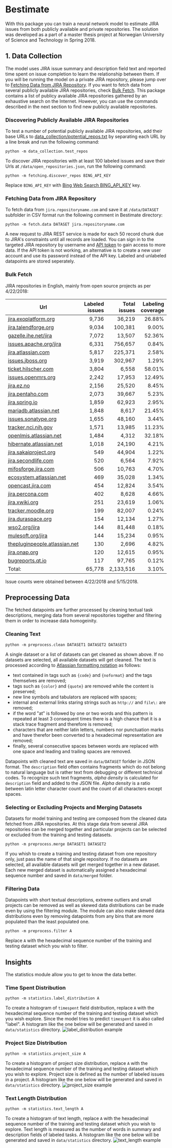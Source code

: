 # Bestimate
With this package you can train a neural network model to estimate JIRA issues from both publicly available and private repositories. The solution was developed as a part of a master thesis project at Norwegian University of Science and Technology in Spring 2018.

## 1. Data Collection
The model uses JIRA issue summary and description field text and reported time spent on issue completion to learn the relationship between them. If you will be running the model on a private JIRA repository, please jump over to [Fetching Data from JIRA Repository](#fetching-data-from-jira-repository). If you want to fetch data from several publicly available JIRA repositories, check [Bulk Fetch](#bulk-fetch). This package contains a list of publicy available JIRA repositories gathered by an exhaustive search on the Internet. However, you can use the commands described in the next section to find new publicly available repositories.

### Discovering Publicly Available JIRA Repositories
To test a number of potential publicly available JIRA repositories, add their base URLs to [data_collection/potential_repos.txt](data_collection/potential_repos.txt) by separating each URL by a line break and run the following command:
```
python -m data_collection.test_repos
```

To discover JIRA repositories with at least 100 labeled issues and save their Urls at `/data/open_repositories.json`, run the following command:
```
python -m fetching.discover_repos BING_API_KEY
```
Replace `BING_API_KEY` with [Bing Web Search BING_API_KEY](https://azure.microsoft.com/en-us/services/cognitive-services/bing-web-search-api/) key.

### Fetching Data from JIRA Repository
To fetch data from `jira.repositoryname.com` and save it at `/data/DATASET` subfolder in CSV format run the following comment in Bestimate directory:
```
python -m fetch.data DATASET jira.repositoryname.com
```
A new request to JIRA REST service is made for each 50 record chunk due to JIRA's constraints until all records are loaded. You can sign in to the targeted JIRA repository by username and [API token](https://confluence.atlassian.com/cloud/api-tokens-938839638.html) to gain access to more data. If the API token is not working, an alternative is to create a new user account and use its password instead of the API key. Labeled and unlabeled datapoints are stored seperately.

### Bulk Fetch

JIRA repositories in English, mainly from open source projects as per 4/22/2018:

| Url | Labeled issues | Total issues | Labeling coverage |
| --- | ---: | ---:| ---:|
| [jira.exoplatform.org](https://jira.exoplatform.org) | 9,736 | 36,219 | 26.88% |
| [jira.talendforge.org](https://jira.talendforge.org) | 9,034 | 100,381 | 9.00% |
| [gazelle.ihe.net/jira](https://gazelle.ihe.net/jira) | 7,072 | 13,507 | 52.36% |
| [issues.apache.org/jira](https://issues.apache.org/jira) | 6,331 | 756,657 | 0.84% |
| [jira.atlassian.com](https://jira.atlassian.com/secure) | 5,817 | 225,371 | 2.58% |
| [issues.jboss.org](https://issues.jboss.org) | 3,919 | 302,967 | 1.29% |
| [ticket.hilscher.com](https://ticket.hilscher.com) | 3,804 | 6,558 | 58.01% |
| [issues.openmrs.org](https://issues.openmrs.org) | 2,242| 17,953 | 12.49% |
| [jira.ez.no](https://jira.ez.no) | 2,156 | 25,520 | 8.45% |
| [jira.pentaho.com](https://jira.pentaho.com) | 2,073 | 39,667 | 5.23% |
| [jira.spring.io](https://jira.spring.io) | 1,859 | 62,923 | 2.95% |
| [mariadb.atlassian.net](https://mariadb.atlassian.net) | 1,848 | 8,617 | 21.45% |
| [issues.sonatype.org](https://issues.sonatype.org) | 1,655 | 48,160 | 3.44% |
| [tracker.nci.nih.gov](https://tracker.nci.nih.gov) | 1,571 | 13,985 | 11.23% |
| [openlmis.atlassian.net](https://openlmis.atlassian.net) | 1,484 | 4,312 | 32.18% |
| [hibernate.atlassian.net](https://hibernate.atlassian.net) | 1,018 | 24,190 | 4.21% |
| [jira.sakaiproject.org](https://jira.sakaiproject.org/) | 549 | 44,904 | 1.22% |
| [jira.secondlife.com](https://jira.secondlife.com) | 520 | 6,564 | 7.92% |
| [mifosforge.jira.com](https://mifosforge.jira.com) | 506 | 10,763 | 4.70% |
| [ecosystem.atlassian.net](https://ecosystem.atlassian.net) | 469 | 35,028 | 1.34% |
| [opencast.jira.com](https://opencast.jira.com/) | 454 | 12,824 | 3.54% |
| [jira.percona.com](https://jira.percona.com/) | 402 | 8,628 | 4.66% |
| [jira.xwiki.org](https://jira.xwiki.org/) | 251 | 23,619 | 1.06% |
| [tracker.moodle.org](https://tracker.moodle.org) | 199 | 82,007 | 0.24% |
| [jira.duraspace.org](https://jira.duraspace.org) | 154 | 12,134 | 1.27% |
| [wso2.org/jira](https://wso2.org/jira) | 144 | 81,448 | 0.18% |
| [mulesoft.org/jira](https://www.mulesoft.org/jira) | 144 | 15,234 | 0.95% |
| [thepluginpeople.atlassian.net](https://thepluginpeople.atlassian.net) | 130 | 2,696 | 4.82% |
| [jira.onap.org](https://jira.onap.org/) | 120 | 12,615 | 0.95% |
| [bugreports.qt.io](https://bugreports.qt.io) | 117 | 97,765 | 0.12% |
| Total: | 65,778 | 2,133,516 | 3.10% |

Issue counts were obtained between 4/22/2018 and 5/15/2018.

## Preprocessing Data
The fetched datapoints are further processed by cleaning textual task descriptions, merging data from several repositories together and filtering them in order to increase data homogeinity.

### Cleaning Text
```
python -m preprocess.clean DATASET1 DATASET2 DATASET3
```
A single dataset or a list of datasets can get cleaned as shown above. If no datasets are selected, all available datasets will get cleaned. The text is processed according to [Atlassian formatting notation](https://jira.atlassian.com/secure/WikiRendererHelpAction.jspa?section=all) as follows:
- text contained in tags such as `{code}` and `{noformat}` and the tags themselves are removed;
- tags such as `{color}` and `{quote}` are removed while the content is preserved;
- new line symbols and tabulators are replaced with spaces;
- internal and external links staring strings such as `http://` and `file\:` are removed;
- if the word "at" is followed by one or two words and this pattern is repeated at least 3 consequent times there is a high chance that it is a stack trace fragment and therefore is removed;
- characters that are neither latin letters, numbers nor punctuation marks and have therefor been converted to a hexadecimal representation are removed;
- finally, several consecutive spaces between words are replaced with one space and leading and trailing spaces are removed.

Datapoints with cleaned text are saved in `data/DATASET` forlder in JSON format. The `description` field often contains fragments which do not belong to natural language but is rather text from debugging or different technical codes. To recognize such text fragments, *alpha density* is calculated for `description` field and added to the JSON file. *Alpha density* is a ratio between latin letter character count and the count of all characters except spaces.

### Selecting or Excluding Projects and Merging Datasets
Datasets for model training and testing are composed from the cleaned data fetched from JIRA repositories. At this stage data from several JIRA repositories can be merged together and particular projects can be selected or excluded from the training and testing datasets.
```
python -m preprocess.merge DATASET1 DATASET2
```
If you whish to create a training and testing dataset from one repository only, just pass the name of that single repository. If no datasets are selected, all available datasets will get merged together in a new dataset. Each new merged dataset is automatically assigned a hexadecimal sequence number and saved in `data/merged` folder.

### Filtering Data
Datapoints with short textual descriptions, extreme outliers and small projects can be removed as well as skewed data distributions can be made even by using the filtering module. The module can also make skewed data distributions even by removing datapoints from any bins that are more populated than the least populated one.
```
python -m preprocess.filter A
```
Replace `A` with the hexadecimal sequence number of the training and testing dataset which you wish to filter.

## Insights
The statistics module allow you to get to know the data better.

### Time Spent Distribution
```
python -m statistics.label_distribution A
```
To create a histogram of `timespent` field distribution, replace `A` with the hexadecimal sequence number of the training and testing dataset which you wish explore. Since the model tries to predict `timespent` it is also called "label". A histogram like the one below will be generated and saved in `data/statistics` directory.
![label_distribution example](readme_images/label_distribution_example.png)

### Project Size Distribution
```
python -m statistics.project_size A
```
To create a histogram of project size distribution, replace `A` with the hexadecimal sequence number of the training and testing dataset which you wish to explore. Project size is defined as the number of labeled issues in a project. A histogram like the one below will be generated and saved in `data/statistics` directory.
![project_size example](readme_images/project_size_example.png)

### Text Length Distribution
```
python -m statistics.text_length A
```
To create a histogram of text length, replace `A` with the hexadecimal sequence number of the training and testing dataset which you wish to explore. Text length is measured as the number of words in summary and description fields of labeled tasks. A histogram like the one below will be generated and saved in `data/statistics` directory.
![text_length example](readme_images/text_length_example.png)
